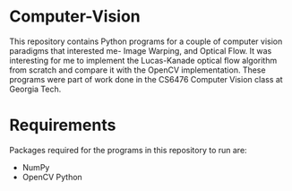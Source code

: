 # Computer-Vision

This repository contains Python programs for a couple of computer vision paradigms that interested me- Image Warping, and Optical Flow. It was interesting for me to implement the Lucas-Kanade optical flow algorithm from scratch and compare it with the OpenCV implementation.
These programs were part of work done in  the CS6476 Computer Vision class at Georgia Tech.


# Requirements

Packages required for the programs in this repository to run are:

 - NumPy
 - OpenCV Python

